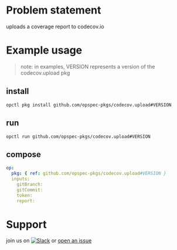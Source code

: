 # Problem statement
uploads a coverage report to codecov.io

# Example usage

> note: in examples, VERSION represents a version of the codecov.upload pkg

## install

```shell
opctl pkg install github.com/opspec-pkgs/codecov.upload#VERSION
```

## run

```
opctl run github.com/opspec-pkgs/codecov.upload#VERSION
```

## compose

```yaml
op:
  pkg: { ref: github.com/opspec-pkgs/codecov.upload#VERSION }
  inputs: 
    gitBranch:
    gitCommit:
    token:
    report:
```

# Support

join us on [![Slack](https://opspec-slackin.herokuapp.com/badge.svg)](https://opspec-slackin.herokuapp.com/)
or [open an issue](https://github.com/opspec-pkgs/codecov.upload/issues)

